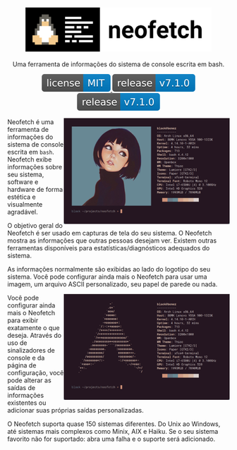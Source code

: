 <h3 align="center">
    <img src="./img/neofetch.png" alt="logo" height="100px">
</h3>

<p align="center">
    Uma ferramenta de informações do sistema de console escrita em bash.
</p>

<p align="center">
    <a href="./LICENSE.md">
        <img src="./img/license-MIT-blue.svg">
    </a>
    <a href="http://localhost/neofetch">
        <img src="./img/neofetch.svg">
    </a>
    <a href="http://localhost/neofetch">
        <img src="./img/neofetch.svg" alt="Estado da plug">
    </a>
</p>

<img src="./img/GFmC5Ad.png" alt="neofetch" align="right" height="240px">

Neofetch é uma ferramenta de informações do sistema de console
escrita em `bash`. Neofetch exibe informações sobre seu sistema,
software e hardware de forma estética e visualmente agradável.

O objetivo geral do Neofetch é ser usado em capturas de tela do
seu sistema. O Neofetch mostra as informações que outras pessoas
desejam ver. Existem outras ferramentas disponíveis para
estatísticas/diagnósticos adequados do sistema.

As informações normalmente são exibidas ao lado do logotipo do
seu sistema. Você pode configurar ainda mais o Neofetch para
usar uma imagem, um arquivo ASCII personalizado, seu papel de
parede ou nada.

<img src="./img/lUrkQBN.png" alt="neofetch" align="right" height="240px">

Você pode configurar ainda mais o Neofetch para exibir exatamente o que
deseja. Através do uso de sinalizadores de console e da página de
configuração, você pode alterar as saídas de informações existentes
ou adicionar suas próprias saídas personalizadas.

O Neofetch suporta quase 150 sistemas diferentes. Do Unix ao Windows, até
sistemas mais complexos como Minix, AIX e Haiku. Se o seu sistema favorito
não for suportado: abra uma falha e o suporte será adicionado.
